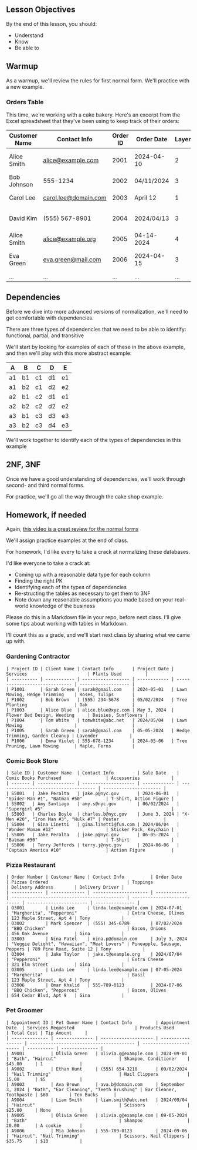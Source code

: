 <!--
Instructor notes: 
-->
## Lesson Objectives
By the end of this lesson, you should:
- Understand
- Know
- Be able to

## Warmup
As a warmup, we'll review the rules for first normal form. We'll practice with a
new example.

### Orders Table
This time, we're working with a cake bakery. Here's an excerpt from the Excel spreadsheet that they've been using to keep track of their orders:

| Customer Name | Contact Info         | Order ID | Order Date | Layers | Cake Layers                | Decorations                 | Total Price | Payment Method |
| ------------- | -------------------- | -------- | ---------- | ------ | -------------------------- | --------------------------- | ----------- | -------------- |
| Alice Smith   | alice@example.com    | 2001     | 2024-04-10 | 2      | Vanilla, Chocolate         | Sprinkles, Edible Flowers   | $45.00      | Cash           |
| Bob Johnson   | 555-1234             | 2002     | 04/11/2024 | 3      | Red Velvet                 | Fondant Decorations         | 50.00       | Credit Card    |
| Carol Lee     | carol.lee@domain.com | 2003     | April 12   | 1      | Lemon, Blueberry           | Citrus Zest                 | $40.75      | Cash           |
| David Kim     | (555) 567-8901       | 2004     | 2024/04/13 | 3      | Carrot, Spice, Chocolate   | Cream Cheese Frosting       | $60.00      | Cash           |
| Alice Smith   | alice@example.org    | 2005     | 04-14-2024 | 4      | Chocolate                  | Sprinkles                   | 30.00       | Debit Card     |
| Eva Green     | eva.green@mail.com   | 2006     | 2024-04-15 | 3      | Strawberry, Vanilla, Mango | Fresh Fruits, Whipped Cream | $70.25      | Cash           |
| ...           | ...                  | ...      | ...        | ...    | ...                        | ...                         | ...         | ...            |


## Dependencies
Before we dive into more advanced versions of normalization, we'll need to get comfortable with dependencies.

There are three types of dependencies that we need to be able to identify: functional, partial, and transitive

We'll start by looking for examples of each of these in the above example, and then we'll play with this more abstract example:

| A   | B   | C   | D   | E   |
| --- | --- | --- | --- | --- |
| a1  | b1  | c1  | d1  | e1  |
| a1  | b2  | c1  | d2  | e2  |
| a2  | b1  | c2  | d1  | e1  |
| a2  | b2  | c2  | d2  | e2  |
| a3  | b1  | c3  | d3  | e3  |
| a3  | b2  | c3  | d4  | e3  |

We'll work together to identify each of the types of dependencies in this example

## 2NF, 3NF
Once we have a good understanding of dependencies, we'll work through second- and third normal forms.

For practice, we'll go all the way through the cake shop example.


## Homework, if needed
Again, [this video is a great review for the normal forms](
https://www.youtube.com/watch?v=GFQaEYEc8_8)

We'll assign practice examples at the end of class.

For homework, I'd like every to take a crack at normalizing these databases.

I'd like everyone to take a crack at:
- Coming up with a reasonable data type for each column
- Finding the right PK
- Identifying each of the types of dependencies
- Re-structing the tables as necessary to get them to 3NF
- Note down any reasonable assumptions you made based on your real-world knowledge of the business 

Please do this in a Markdown file in your repo, before next class. I'll give some tips about working with tables in Markdown.

I'll count this as a grade, and we'll start next class by sharing what we came up with.


### Gardening Contractor
```
| Project ID | Client Name | Contact Info       | Project Date | Services                       | Plants Used         | 
| ---------- | ----------- | ------------------ | ------------ | ------------------------------ | ------------------- | 
| P1001      | Sarah Green | sarah@gmail.com    | 2024-05-01   | Lawn Mowing, Hedge Trimming    | Roses, Tulips       | 
| P1002      | Bob Brown   | (555) 234-5678     | 05/02/2024   | Tree Planting                  | Oak                 | 
| P1003      | Alice Blue  | alice.blue@xyz.com | May 3, 2024  | Flower Bed Design, Weeding     | Daisies, Sunflowers | 
| P1004      | Tom White   | tomwhite@abc.net   | 2024/05/04   | Lawn Mowing                    |                     | 
| P1005      | Sarah Green | sarah@gmail.com    | 05-05-2024   | Hedge Trimming, Garden Cleanup | Lavender            | 
| P1006      | Emma Violet | 555-678-1234       | 2024-05-06   | Tree Pruning, Lawn Mowing      | Maple, Ferns        | 
```

### Comic Book Store
```
| Sale ID | Customer Name  | Contact Info         | Sale Date    | Comic Books Purchased                 | Accessories            | 
| ------- | -------------- | -------------------- | ------------ | ------------------------------------- | ---------------------- | 
| S5001   | Jake Peralta   | jake.p@nyc.gov       | 2024-06-01   | "Spider-Man #1", "Batman #50"         | T-Shirt, Action Figure | 
| S5002   | Amy Santiago   | amy.s@nyc.gov        | 06/02/2024   | "Supergirl #5"                        |                        | 
| S5003   | Charles Boyle  | charles.b@nyc.gov    | June 3, 2024 | "X-Men #20", "Iron Man #3", "Hulk #7" | Poster                 | 
| S5004   | Gina Linetti   | gina.linetti@fun.com | 2024/06/04   | "Wonder Woman #12"                    | Sticker Pack, Keychain | 
| S5005   | Jake Peralta   | jake.p@nyc.gov       | 06-05-2024   | "Batman #50"                          | T-Shirt                | 
| S5006   | Terry Jeffords | terry.j@nyc.gov      | 2024-06-06   | "Captain America #10"                 | Action Figure          | 
```


### Pizza Restaurant
```
| Order Number | Customer Name | Contact Info          | Order Date   | Pizzas Ordered                              | Toppings                    | Delivery Address        | Delivery Driver |
| ------------ | ------------- | --------------------- | ------------ | ------------------------------------------- | --------------------------- | ----------------------- | --------------- |
| O3001        | Linda Lee     | linda.lee@example.com | 2024-07-01   | "Margherita", "Pepperoni"                   | Extra Cheese, Olives        | 123 Maple Street, Apt 4 | Tony            |
| O3002        | Mark Spencer  | (555) 345-6789        | 07/02/2024   | "BBQ Chicken"                               | Bacon, Onions               | 456 Oak Avenue          | Gina            |
| O3003        | Nina Patel    | nina.p@domain.com     | July 3, 2024 | "Veggie Delight", "Hawaiian", "Meat Lovers" | Pineapple, Sausage, Peppers | 789 Pine Road, Suite 12 | Tony            |
| O3004        | Jake Taylor   | jake.t@example.org    | 2024/07/04   | "Pepperoni"                                 | Extra Cheese                | 321 Elm Street          | Gina            |
| O3005        | Linda Lee     | linda.lee@example.com | 07-05-2024   | "Margherita"                                | Basil                       | 123 Maple Street, Apt 4 | Tony            |
| O3006        | Omar Khalid   | 555-789-0123          | 2024-07-06   | "BBQ Chicken", "Pepperoni"                  | Bacon, Olives               | 654 Cedar Blvd, Apt 9   | Gina            |
```

### Pet Groomer
```
| Appointment ID | Pet Owner Name | Contact Info         | Appointment Date  | Services Requested                       | Products Used           | Total Cost | Tip Amount     | 
| -------------- | -------------- | -------------------- | ----------------- | ---------------------------------------- | ----------------------- | ---------- | -------------- | 
| A9001          | Olivia Green   | olivia.g@example.com | 2024-09-01        | "Bath", "Haircut"                        | Shampoo, Conditioner    | $45.00     | 1              | 
| A9002          | Ethan Hunt     | (555) 654-3210       | 09/02/2024        | "Nail Trimming"                          | Nail Clippers           | 15.00      | $5             | 
| A9003          | Ava Brown      | ava.b@domain.com     | September 3, 2024 | "Bath", "Ear Cleaning", "Teeth Brushing" | Ear Cleaner, Toothpaste | $60        | Ten Bucks      | 
| A9004          | Liam Smith     | liam.smith@abc.net   | 2024/09/04        | "Haircut"                                | Scissors                | $25.00     | None           | 
| A9005          | Olivia Green   | olivia.g@example.com | 09-05-2024        | "Bath"                                   | Shampoo                 | 20.00      | A cookie       | 
| A9006          | Mia Johnson    | 555-789-0123         | 2024-09-06        | "Haircut", "Nail Trimming"               | Scissors, Nail Clippers | $35.75     | $10            | 
```